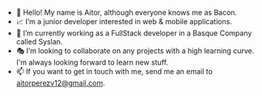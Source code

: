- 🎇 Hello! My name is Aitor, although everyone knows me as Bacon.
- 📈 I’m a junior developer interested in web & mobile applications.
- 🌱 I’m currently working as a FullStack developer in a Basque Company called Syslan.
- 🎭 I’m looking to collaborate on any projects with a high learning curve. I'm always looking forward to learn new stuff.
- 📫 If you want to get in touch with me, send me an email to aitorperezv12@gmail.com.
